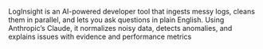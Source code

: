 LogInsight is an AI-powered developer tool that ingests messy logs, cleans them in parallel, and lets you ask questions in plain English. Using Anthropic’s Claude, it normalizes noisy data, detects anomalies, and explains issues with evidence and performance metrics